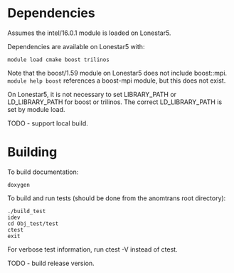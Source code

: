 # Dependencies

Assumes the intel/16.0.1 module is loaded on Lonestar5.

Dependencies are available on Lonestar5 with:

    module load cmake boost trilinos

Note that the boost/1.59 module on Lonestar5 does not include boost::mpi.
`module help boost` references a boost-mpi module, but this does not exist.

On Lonestar5, it is not necessary to set LIBRARY_PATH or LD_LIBRARY_PATH for boost or trilinos.
The correct LD_LIBRARY_PATH is set by module load.

TODO - support local build.

# Building

To build documentation:

    doxygen

To build and run tests (should be done from the anomtrans root directory):

    ./build_test
    idev
    cd Obj_test/test
    ctest
    exit

For verbose test information, run ctest -V instead of ctest.

TODO - build release version.
